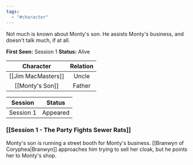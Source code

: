 ```yaml
---
tags:
  - "#character"
---
```

Not much is known about Monty's son. He assists Monty's business, and doesn't talk much, if at all.

**First Seen:** Session 1
**Status:** Alive

|     Character      | Relation |
| :----------------: | :------: |
| [[Jim MacMasters]] |  Uncle   |
|  [[Monty's Son]]   |  Father  |

|  Session  |  Status  |
| :-------: | :------: |
| Session 1 | Appeared |
### [[Session 1 - The Party Fights Sewer Rats]]
Monty's son is running a street booth for Monty's business. [[Branwyn of Coryphea|Branwyn]] approaches him trying to sell her cloak, but he points her to Monty's shop.